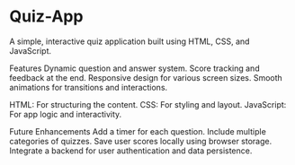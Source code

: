 # Quiz-App
A simple, interactive quiz application built using HTML, CSS, and JavaScript.

Features
Dynamic question and answer system.
Score tracking and feedback at the end.
Responsive design for various screen sizes.
Smooth animations for transitions and interactions.


HTML: For structuring the content.
CSS: For styling and layout.
JavaScript: For app logic and interactivity.

Future Enhancements
Add a timer for each question.
Include multiple categories of quizzes.
Save user scores locally using browser storage.
Integrate a backend for user authentication and data persistence.
